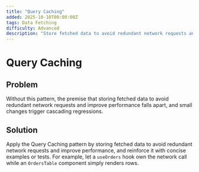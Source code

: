 ```yaml
---
title: "Query Caching"
added: 2025-10-10T00:00:00Z
tags: Data Fetching
difficulty: Advanced
description: "Store fetched data to avoid redundant network requests and improve performance."
---
```

# Query Caching

## Problem

Without this pattern, the premise that storing fetched data to avoid redundant network requests and improve performance falls apart, and small changes trigger cascading regressions.

## Solution

Apply the Query Caching pattern by storing fetched data to avoid redundant network requests and improve performance, and reinforce it with concise examples or tests. For example, let a `useOrders` hook own the network call while an `OrdersTable` component simply renders rows.
